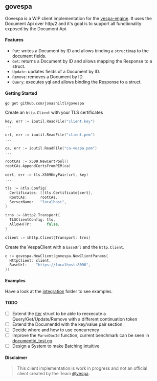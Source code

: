## govespa 

Govespa is a WIP client implementation for the [vespa-engine](https://github.com/vespa-engine). It uses the Document Api over http/2 and it's goal is to support all functionality exposed by the Document Api.

#### Features
- `Put`: writes a Document by ID and allows binding a `struct`/`map` to the document fields. 
- `Get`: returns a Document by ID and allows mapping the Response to a struct.
- `Update`: updates fields of a Document by ID.
- `Remove`: removes a Document by ID.
- `Query`: executes yql and allows binding the Response to a struct.

#### Getting Started
```
go get github.com/jonashiltl/govespa
```
Create an `http.Client` with your TLS certificates
```go
key, err := ioutil.ReadFile("client.key")
...

crt, err := ioutil.ReadFile("client.pem")
...

ca, err := ioutil.ReadFile("ca-vespa.pem")
...

rootCAs := x509.NewCertPool()
rootCAs.AppendCertsFromPEM(ca)

cert, err := tls.X509KeyPair(crt, key)
... 

tls := &tls.Config{
  Certificates: []tls.Certificate{cert},
  RootCAs:      rootCAs,
  ServerName:   "localhost",
}

trns := &http2.Transport{
  TLSClientConfig: tls,
  AllowHTTP:       false,
}

client := &http.Client{Transport: trns}
```
Create the VespaClient with a `baseUrl` and the `http.Client`.
```go
c := govespa.NewClient(govespa.NewClientParams{
  HttpClient: client,
  BaseUrl:    "https://localhost:8090",
})
```

#### Examples
Have a look at the [integration](integration/) folder to see examples.

#### TODO
- [ ] Extend the [iter](iter.go) struct to be able to reexecute a Query/Get/Update/Remove with a different continuation token
- [ ] Extend the DocumentId with the key/value pair section
- [ ] Decide where and how to use concurrency 
- [ ] Improve the `ParseDocId` function, current benchmark can be seen in [documentid_test.go](documentid_test.go)
- [ ] Design a System to make Batching intuitive

#### Disclaimer 
> This client implementation is work in progress and not an official client created by the Team [@vespa](https://github.com/vespa-engine).
